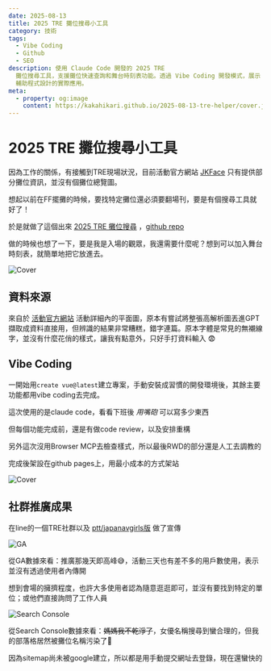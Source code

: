 ```yaml
---
date: 2025-08-13
title: 2025 TRE 攤位搜尋小工具
category: 技術
tags:
  - Vibe Coding
  - Github
  - SEO
description: 使用 Claude Code 開發的 2025 TRE
  攤位搜尋工具，支援攤位快速查詢和舞台時刻表功能。透過 Vibe Coding 開發模式，展示 AI
  輔助程式設計的實際應用。
meta:
  - property: og:image
    content: https://kakahikari.github.io/2025-08-13-tre-helper/cover.jpg
---
```


# 2025 TRE 攤位搜尋小工具

因為工作的關係，有接觸到TRE現場狀況，目前活動官方網站 [JKFace](https://jkface.net/) 只有提供部分攤位資訊，並沒有個攤位總覽圖。

想起以前在FF擺攤的時候，要找特定攤位還必須要翻場刊，要是有個搜尋工具就好了！

於是就做了這個出來 [2025 TRE 攤位搜尋](https://kakahikari.github.io/2025-tre-helper/) ，[github repo](https://github.com/kakahikari/2025-tre-helper)

做的時候也想了一下，要是我是入場的觀眾，我還需要什麼呢？想到可以加入舞台時刻表，就簡單地把它放進去。

![Cover](/2025-08-13-tre-helper/cover.jpg)

## 資料來源

來自於 [活動官方網站](https://jkface.net/events/179#information) 活動詳細內的平面圖，原本有嘗試將整張高解析圖丟進GPT擷取成資料直接用，但辨識的結果非常糟糕，錯字連篇。原本字體是常見的無襯線字，並沒有什麼花俏的樣式，讓我有點意外，只好手打資料輸入 😨

## Vibe Coding

一開始用`create vue@latest`建立專案，手動安裝成習慣的開發環境後，其餘主要功能都用vibe coding去完成。

這次使用的是claude code，看看下班後 _用嘴砲_ 可以寫多少東西

但每個功能完成前，還是有做code review，以及安排重構

另外這次沒用Browser MCP去檢查樣式，所以最後RWD的部分還是人工去調教的

完成後架設在github pages上，用最小成本的方式架站

![Cover](/2025-08-13-tre-helper/ai-image.jpg)

## 社群推廣成果

在line的一個TRE社群以及 [ptt/japanavgirls版](https://www.ptt.cc/bbs/japanavgirls/M.1753864070.A.C34.html) 做了宣傳

![GA](/2025-08-13-tre-helper/ga.jpg)

從GA數據來看：推廣那幾天即高峰😅，活動三天也有差不多的用戶數使用，表示並沒有透過使用者內傳開

想到會場的擁擠程度，也許大多使用者認為隨意逛逛即可，並沒有要找到特定的單位；或他們直接詢問了工作人員

![Search Console](/2025-08-13-tre-helper/search-console.jpg)

從Search Console數據來看：~~媽媽我不乾淨了~~，女優名稱搜尋到蠻合理的，但我的部落格居然被攤位名稱污染了🤪

因為sitemap尚未被google建立，所以都是用手動提交網址去登錄，現在還蠻快的
